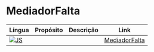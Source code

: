 # MediadorFalta

|Língua|Propósito|Descrição|Link|
|-----|--------|--------|--------|
|[![JS](https://skillicons.dev/icons?i=nodejs&theme=dark)](https://github.com/kaurodri/RepositoryJS)| | | [MediadorFalta](https://github.com/kaurodri/MediadorFalta)